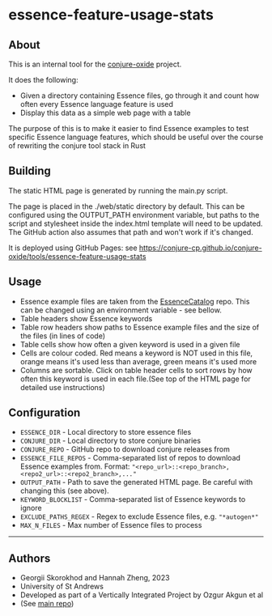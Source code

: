 # essence-feature-usage-stats

## About

This is an internal tool for the [conjure-oxide](https://github.com/conjure-cp/conjure-oxide) project.

It does the following:
- Given a directory containing Essence files, go through it and count how often every Essence language feature is used
- Display this data as a simple web page with a table

The purpose of this is to make it easier to find Essence examples to test specific Essence language features, which should be useful over the course of rewriting the conjure tool stack in Rust


## Building

The static HTML page is generated by running the main.py script.

The page is placed in the ./web/static directory by default. 
This can be configured using the OUTPUT_PATH environment variable, but paths to the script and stylesheet
inside the index.html template will need to be updated. 
The GitHub action also assumes that path and won't work if it's changed.

It is deployed using GitHub Pages: see https://conjure-cp.github.io/conjure-oxide/tools/essence-feature-usage-stats


## Usage

- Essence example files are taken from the [EssenceCatalog](https://github.com/conjure-cp/EssenceCatalog) repo. This can be changed using an environment variable - see bellow.
- Table headers show Essence keywords
- Table row headers show paths to Essence example files and the size of the files (in lines of code)
- Table cells show how often a given keyword is used in a given file
- Cells are colour coded. Red means a keyword is NOT used in this file, orange means it's used less than average, green means it's used more
- Columns are sortable. Click on table header cells to sort rows by how often this keyword is used in each file.(See top of the HTML page for detailed use instructions)

## Configuration

- `ESSENCE_DIR` - Local directory to store essence files
- `CONJURE_DIR` - Local directory to store conjure binaries
- `CONJURE_REPO` - GitHub repo to download conjure releases from
- `ESSENCE_FILE_REPOS` - Comma-separated list of repos to download Essence examples from. Format: `"<repo_url>::<repo_branch>,<repo2_url>::<repo2_branch>,..."`
- `OUTPUT_PATH` - Path to save the generated HTML page. Be careful with changing this (see above).
- `KEYWORD_BLOCKLIST` - Comma-separated list of Essence keywords to ignore
- `EXCLUDE_PATHS_REGEX` - Regex to exclude Essence files, e.g. `"*autogen*"`
- `MAX_N_FILES` - Max number of Essence files to process

---

## Authors

- Georgii Skorokhod and Hannah Zheng, 2023
- University of St Andrews
- Developed as part of a Vertically Integrated Project by Ozgur Akgun et al
- (See [main repo](https://github.com/conjure-cp))
